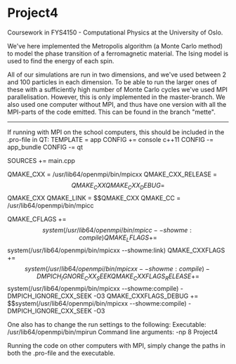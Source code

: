 # Project4

Coursework in FYS4150 - Computational Physics at the University of Oslo.

We've here implemented the Metropolis algorithm (a Monte Carlo method) to model the phase transition of a ferromagnetic material. The Ising model is used to find the energy of each spin. 

All of our simulations are run in two dimensions, and we've used between 2 and 100 particles in each dimension. To be able to run the larger ones of these with a sufficiently high number of Monte Carlo cycles we've used MPI parallelisation. However, this is only implemented in the master-branch. We also used one computer without MPI, and thus have one version with all the MPI-parts of the code emitted. This can be found in the branch "mette". 

---

If running with MPI on the school computers, this should be included in the .pro-file in QT:
TEMPLATE = app
CONFIG += console c++11
CONFIG -= app_bundle
CONFIG -= qt

SOURCES += main.cpp

QMAKE_CXX = /usr/lib64/openmpi/bin/mpicxx
QMAKE_CXX_RELEASE = $$QMAKE_CXX
QMAKE_CXX_DEBUG = $$QMAKE_CXX
QMAKE_LINK = $$QMAKE_CXX
QMAKE_CC = /usr/lib64/openmpi/bin/mpicc

QMAKE_CFLAGS += $$system(/usr/lib64/openmpi/bin/mpicc --showme:compile)
QMAKE_LFLAGS += $$system(/usr/lib64/openmpi/bin/mpicxx --showme:link)
QMAKE_CXXFLAGS += $$system(/usr/lib64/openmpi/bin/mpicxx --showme:compile) -DMPICH_IGNORE_CXX_SEEK
QMAKE_CXXFLAGS_RELEASE += $$system(/usr/lib64/openmpi/bin/mpicxx --showme:compile) -DMPICH_IGNORE_CXX_SEEK -O3
QMAKE_CXXFLAGS_DEBUG += $$system(/usr/lib64/openmpi/bin/mpicxx --showme:compile) -DMPICH_IGNORE_CXX_SEEK -O3


One also has to change the run settings to the following:
Executable: /usr/lib64/openmpi/bin/mpirun
Command line arguments: -np 8 Project4


Running the code on other computers with MPI, simply change the paths in both the .pro-file and the executable.
